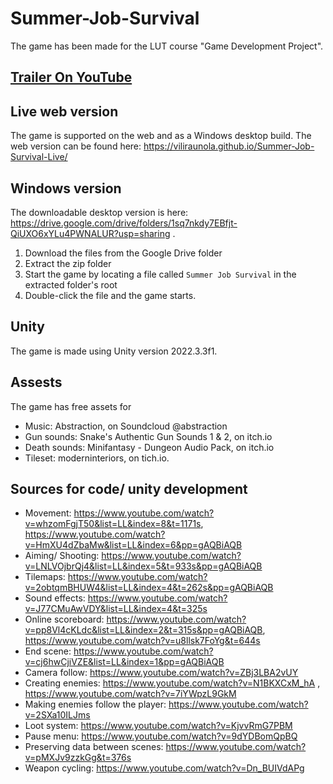 # Summer-Job-Survival

The game has been made for the LUT course "Game Development Project".

## [Trailer On YouTube](https://www.youtube.com/watch?v=02w33QYB1mc)

## Live web version

The game is supported on the web and as a Windows desktop build. The web version can be found here: https://viliraunola.github.io/Summer-Job-Survival-Live/ 

## Windows version

The downloadable desktop version is here: https://drive.google.com/drive/folders/1sq7nkdy7EBfjt-QiUXO6xYLu4PWNALUR?usp=sharing . 
1. Download the files from the Google Drive folder
2. Extract the zip folder
3. Start the game by locating a file called ```Summer Job Survival```  in the extracted folder's root
4. Double-click the file and the game starts.

## Unity

The game is made using Unity version 2022.3.3f1.

## Assests

The game has free assets for 
- Music:  Abstraction, on Soundcloud @abstraction
- Gun sounds: Snake's Authentic Gun Sounds 1 & 2, on itch.io
- Death sounds: Minifantasy - Dungeon Audio Pack, on itch.io
- Tileset: moderninteriors, on tich.io.

## Sources for code/ unity development

- Movement: 
https://www.youtube.com/watch?v=whzomFgjT50&list=LL&index=8&t=1171s, 
https://www.youtube.com/watch?v=HmXU4dZbaMw&list=LL&index=6&pp=gAQBiAQB
- Aiming/ Shooting: 
https://www.youtube.com/watch?v=LNLVOjbrQj4&list=LL&index=5&t=933s&pp=gAQBiAQB
- Tilemaps: 
https://www.youtube.com/watch?v=2obtqmBHUW4&list=LL&index=4&t=262s&pp=gAQBiAQB
- Sound effects: 
https://www.youtube.com/watch?v=J77CMuAwVDY&list=LL&index=4&t=325s
- Online scoreboard: 
https://www.youtube.com/watch?v=pp8Vl4cKLdc&list=LL&index=2&t=315s&pp=gAQBiAQB, https://www.youtube.com/watch?v=u8llsk7FoYg&t=644s
- End scene: 
https://www.youtube.com/watch?v=cj6hwCjiVZE&list=LL&index=1&pp=gAQBiAQB
- Camera follow: https://www.youtube.com/watch?v=ZBj3LBA2vUY
- Creating enemies: https://www.youtube.com/watch?v=N1BKXCxM_hA , 
https://www.youtube.com/watch?v=7iYWpzL9GkM
- Making enemies follow the player: 
https://www.youtube.com/watch?v=2SXa10ILJms
- Loot system: https://www.youtube.com/watch?v=KjvvRmG7PBM
- Pause menu: https://www.youtube.com/watch?v=9dYDBomQpBQ
- Preserving data between scenes: 
https://www.youtube.com/watch?v=pMXJv9zzkGg&t=376s
- Weapon cycling: https://www.youtube.com/watch?v=Dn_BUIVdAPg
